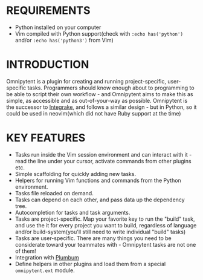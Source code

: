 REQUIREMENTS
============

 * Python installed on your computer
 * Vim compiled with Python support(check with `:echo has('python')` and/or `:echo has('python3')` from Vim)

INTRODUCTION
============

Omnipytent is a plugin for creating and running project-specific, user-specific
tasks. Programmers should know enough about to programming to be able to script
their own workflow - and Omnipytent aims to make this as simple, as accessible
and as out-of-your-way as possible. Omnipytent is the successor to
[Integrake](https://github.com/idanarye/vim-integrake), and follows a similar
design - but in Python, so it could be used in neovim(which did not have Ruby
support at the time)

KEY FEATURES
============

 * Tasks run inside the Vim session environment and can interact with it - read
   the line under your cursor, activate commands from other plugins etc.
 * Simple scaffolding for quickly adding new tasks.
 * Helpers for running Vim functions and commands from the Python environment.
 * Tasks file reloaded on demand.
 * Tasks can depend on each other, and pass data up the dependency tree.
 * Autocompletion for tasks and task arguments.
 * Tasks are project-specific. Map your favorite key to run the "build" task,
   and use the it for every project you want to build, regardless of language
   and/or build-system(you'll still need to write individual "build" tasks)
 * Tasks are user-specific. There are many things you need to be considerate
   toward your teammates with - Omnipytent tasks are not one of them!
 * Integration with [Plumbum](https://plumbum.readthedocs.io)
 * Define helpers in other plugins and load them from a special
   `omnipytent.ext` module.

